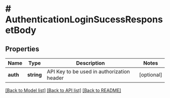# # AuthenticationLoginSucessResponsetBody

## Properties

Name | Type | Description | Notes
------------ | ------------- | ------------- | -------------
**auth** | **string** | API Key to be used in authorization header | [optional]

[[Back to Model list]](../../README.md#models) [[Back to API list]](../../README.md#endpoints) [[Back to README]](../../README.md)
